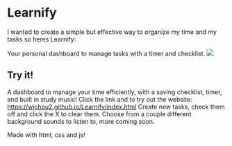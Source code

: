 # Learnify

I wanted to create a simple but effective way to organize my time and my tasks so heres Learnify:

Your personal dashboard to manage tasks with a timer and checklist.
<img src="Demoimage.png"></img>

## Try it!

A dashboard to manage your time efficiently, with a saving checklist, timer, and built in study music!
Click the link and to try out the website: <a>https://wjchou2.github.io/Learnify/index.html</a>
Create new tasks, check them off and click the X to clear them.
Choose from a couple different background sounds to listen to, more coming soon.

Made with html, css and js!
